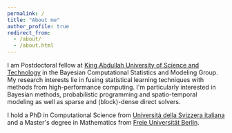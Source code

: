 ```yaml
---
permalink: /
title: "About me"
author_profile: true
redirect_from: 
  - /about/
  - /about.html
---
```


I am Postdoctoral fellow at [King Abdullah University of Science and Technology](https://www.kaust.edu.sa/en/) in the Bayesian Computational Statistics and Modeling Group. My research interests lie in fusing statistical learning techniques with methods from high-performance computing. I'm particularly interested in Bayesian methods, probabilistic programming and spatio-temporal modeling as well as sparse and (block)-dense direct solvers.

I hold a PhD in Computational Science from [Università della Svizzera italiana](https://www.usi.ch/en) and a Master's degree in Mathematics from [Freie Universität Berlin](https://www.fu-berlin.de/en/index.html). 

